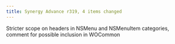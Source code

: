 ```yaml
---
title: Synergy Advance r319, 4 items changed
---
```


Stricter scope on headers in NSMenu and NSMenuItem categories, comment for possible inclusion in WOCommon
